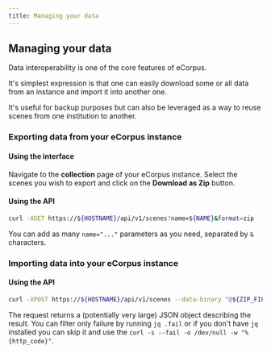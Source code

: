 ```yaml
---
title: Managing your data
---
```


## Managing your data

Data interoperability is one of the core features of eCorpus. 

It's simplest expression is that one can easily download some or all data from an instance and import it into another one.

It's useful for backup purposes but can also be leveraged as a way to reuse scenes from one institution to another.

### Exporting data from your eCorpus instance

#### Using the interface

Navigate to the **collection** page of your eCorpus instance. Select the scenes you wish to export and click on the **Download as Zip** button.

#### Using the API

```bash
curl -XGET https://${HOSTNAME}/api/v1/scenes?name=${NAME}&format=zip
```
You can add as many `name="..."` parameters as you need, separated by `&` characters.

### Importing data into your eCorpus instance

#### Using the API

```bash
curl -XPOST https://${HOSTNAME}/api/v1/scenes --data-binary "@${ZIP_FILE}" | jq .
```
The request returns a (potentially very large) JSON object describing the result. You can filter only failure by running `jq .fail` or if you don't have `jq` installed you can skip it and use the `curl -s --fail -o /dev/null -w "%{http_code}"`.

